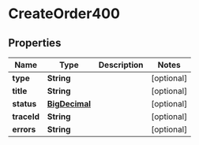 

# CreateOrder400

## Properties

Name | Type | Description | Notes
------------ | ------------- | ------------- | -------------
**type** | **String** |  |  [optional]
**title** | **String** |  |  [optional]
**status** | [**BigDecimal**](BigDecimal.md) |  |  [optional]
**traceId** | **String** |  |  [optional]
**errors** | **String** |  |  [optional]



